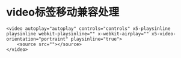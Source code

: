# video标签移动兼容处理
    <video autoplay="autoplay" controls="controls" x5-playsinline playsinline webkit-playsinline="" x-webkit-airplay="" x5-video-orientation="portraint" playsinline="true">
        <source src=""></source>
    </video>